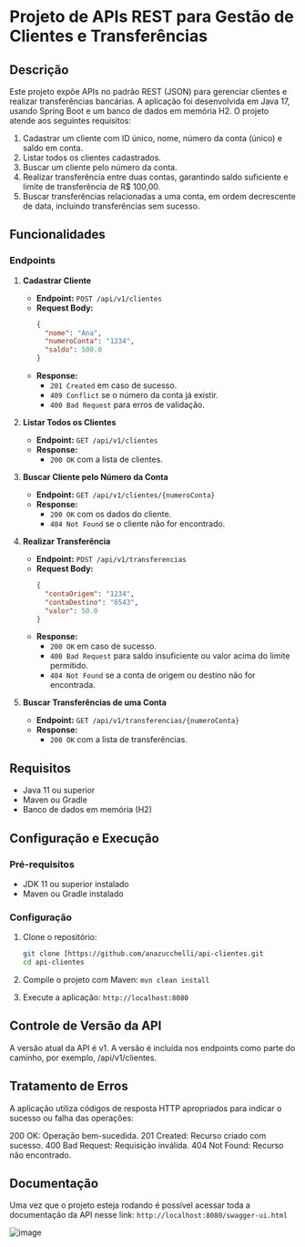# Projeto de APIs REST para Gestão de Clientes e Transferências

## Descrição

Este projeto expõe APIs no padrão REST (JSON) para gerenciar clientes e realizar transferências bancárias. A aplicação foi desenvolvida em Java 17, usando Spring Boot e um banco de dados em memória H2. O projeto atende aos seguintes requisitos:

1. Cadastrar um cliente com ID único, nome, número da conta (único) e saldo em conta.
2. Listar todos os clientes cadastrados.
3. Buscar um cliente pelo número da conta.
4. Realizar transferência entre duas contas, garantindo saldo suficiente e limite de transferência de R$ 100,00.
5. Buscar transferências relacionadas a uma conta, em ordem decrescente de data, incluindo transferências sem sucesso.

## Funcionalidades

### Endpoints

1. **Cadastrar Cliente**

   - **Endpoint:** `POST /api/v1/clientes`
   - **Request Body:**
     ```json
     {
       "nome": "Ana",
       "numeroConta": "1234",
       "saldo": 500.0
     }
     ```
   - **Response:**
     - `201 Created` em caso de sucesso.
     - `409 Conflict` se o número da conta já existir.
     - `400 Bad Request` para erros de validação.

2. **Listar Todos os Clientes**

   - **Endpoint:** `GET /api/v1/clientes`
   - **Response:**
     - `200 OK` com a lista de clientes.

3. **Buscar Cliente pelo Número da Conta**

   - **Endpoint:** `GET /api/v1/clientes/{numeroConta}`
   - **Response:**
     - `200 OK` com os dados do cliente.
     - `404 Not Found` se o cliente não for encontrado.

4. **Realizar Transferência**

   - **Endpoint:** `POST /api/v1/transferencias`
   - **Request Body:**
     ```json
     {
       "contaOrigem": "1234",
       "contaDestino": "6543",
       "valor": 50.0
     }
     ```
   - **Response:**
     - `200 OK` em caso de sucesso.
     - `400 Bad Request` para saldo insuficiente ou valor acima do limite permitido.
     - `404 Not Found` se a conta de origem ou destino não for encontrada.

5. **Buscar Transferências de uma Conta**

   - **Endpoint:** `GET /api/v1/transferencias/{numeroConta}`
   - **Response:**
     - `200 OK` com a lista de transferências.

## Requisitos

- Java 11 ou superior
- Maven ou Gradle
- Banco de dados em memória (H2)

## Configuração e Execução

### Pré-requisitos

- JDK 11 ou superior instalado
- Maven ou Gradle instalado

### Configuração

1. Clone o repositório:
   ```sh
   git clone [https://github.com/anazucchelli/api-clientes.git
   cd api-clientes

2. Compile o projeto com Maven:
  `mvn clean install`

3. Execute a aplicação:
  `http://localhost:8080`

## Controle de Versão da API
A versão atual da API é v1. A versão é incluída nos endpoints como parte do caminho, por exemplo, /api/v1/clientes.

## Tratamento de Erros
A aplicação utiliza códigos de resposta HTTP apropriados para indicar o sucesso ou falha das operações:

200 OK: Operação bem-sucedida.
201 Created: Recurso criado com sucesso.
400 Bad Request: Requisição inválida.
404 Not Found: Recurso não encontrado.

## Documentação
   Uma vez que o projeto esteja rodando é possível acessar toda a documentação da API nesse link: 
   `http://localhost:8080/swagger-ui.html`

![image](https://github.com/anazucchelli/api-clientes/assets/39284021/8711160f-fabf-4a00-ad3b-ebdfeb917433)

